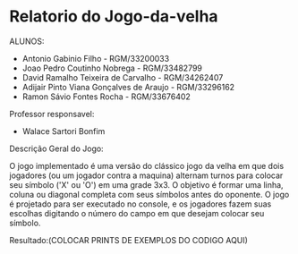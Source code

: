 # Relatorio do Jogo-da-velha

ALUNOS:
  * Antonio Gabinio Filho - RGM/33200033
  * Joao Pedro Coutinho Nobrega - RGM/33482799
  * David Ramalho Teixeira de Carvalho - RGM/34262407
  * Adijair Pinto Viana Gonçalves de Araujo - RGM/33296162
  * Ramon Sávio Fontes Rocha - RGM/33676402

Professor responsavel:
  * Walace Sartori Bonfim

Descrição Geral do Jogo:

O jogo implementado é uma versão do clássico jogo da velha em que dois jogadores (ou um jogador contra a maquina) alternam turnos para colocar seu símbolo ('X' ou 'O') em uma grade 3x3. O objetivo é formar uma linha, coluna ou diagonal completa com seus símbolos antes do oponente. O jogo é projetado para ser executado no console, e os jogadores fazem suas escolhas digitando o número do campo em que desejam colocar seu símbolo.


Resultado:(COLOCAR PRINTS DE EXEMPLOS DO CODIGO AQUI)






 
  
